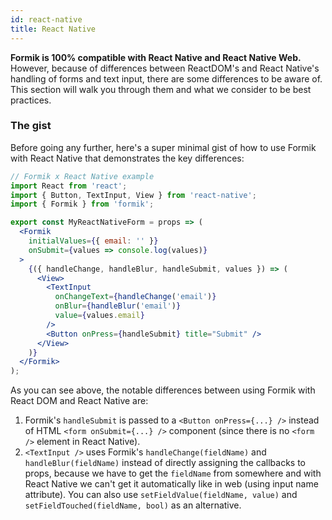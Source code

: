 ```yaml
---
id: react-native
title: React Native
---
```


**Formik is 100% compatible with React Native and React Native Web.** However,
because of differences between ReactDOM's and React Native's handling of forms
and text input, there are some differences to be aware of. This section will walk
you through them and what we consider to be best practices.

### The gist

Before going any further, here's a super minimal gist of how to use Formik with
React Native that demonstrates the key differences:

```jsx
// Formik x React Native example
import React from 'react';
import { Button, TextInput, View } from 'react-native';
import { Formik } from 'formik';

export const MyReactNativeForm = props => (
  <Formik
    initialValues={{ email: '' }}
    onSubmit={values => console.log(values)}
  >
    {({ handleChange, handleBlur, handleSubmit, values }) => (
      <View>
        <TextInput
          onChangeText={handleChange('email')}
          onBlur={handleBlur('email')}
          value={values.email}
        />
        <Button onPress={handleSubmit} title="Submit" />
      </View>
    )}
  </Formik>
);
```

As you can see above, the notable differences between using Formik with React
DOM and React Native are:

1. Formik's `handleSubmit` is passed to a `<Button onPress={...} />`
   instead of HTML `<form onSubmit={...} />` component (since there is no
   `<form />` element in React Native).
2. `<TextInput />` uses Formik's `handleChange(fieldName)` and `handleBlur(fieldName)` instead of directly assigning the callbacks to props, because we have to get the `fieldName` from somewhere and with React Native we can't get it automatically like in web (using input name attribute). You can also use `setFieldValue(fieldName, value)` and `setFieldTouched(fieldName, bool)` as an alternative.
